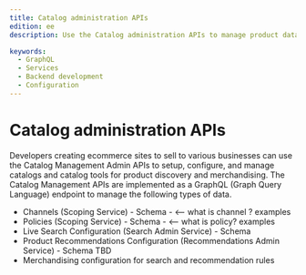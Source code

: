 ```yaml
---
title: Catalog administration APIs
edition: ee
description: Use the Catalog administration APIs to manage product data and configure live search and product recommendations and associated rules.

keywords:
  - GraphQL
  - Services
  - Backend development
  - Configuration
---
```


# Catalog administration APIs

Developers creating ecommerce sites to sell to various businesses can use the Catalog Management Admin APIs to setup, configure, and manage catalogs and catalog tools for product discovery and merchandising. The Catalog Management APIs are implemented as a GraphQL (Graph Query Language) endpoint to manage the following types of data.

- Channels (Scoping Service) - Schema - <-- what is channel ? examples
- Policies (Scoping Service) - Schema - <-- what is policy? examples
- Live Search Configuration (Search Admin Service) - Schema
- Product Recommendations Configuration (Recommendations Admin Service) - Schema TBD
- Merchandising configuration for search and recommendation rules
